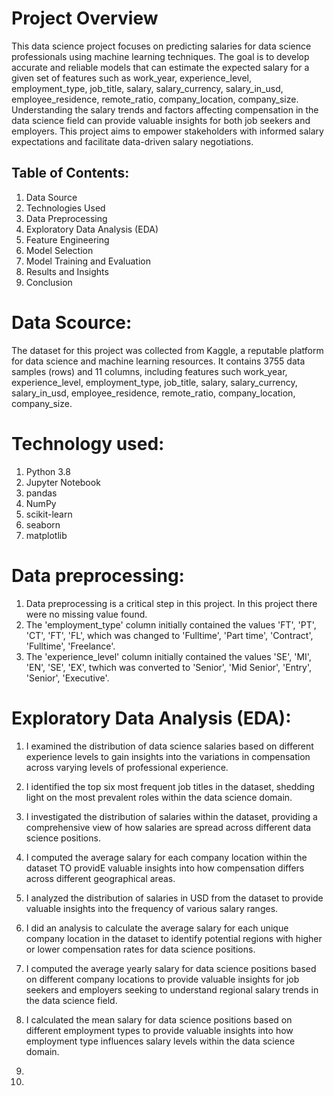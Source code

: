 # Project Overview
This data science project focuses on predicting salaries for data science professionals using machine learning techniques. The goal is to develop accurate and reliable models that can estimate the expected salary for a given set of features such as work_year, experience_level, employment_type, job_title, salary, salary_currency, salary_in_usd, employee_residence, remote_ratio, company_location, company_size.
Understanding the salary trends and factors affecting compensation in the data science field can provide valuable insights for both job seekers and employers. This project aims to empower stakeholders with informed salary expectations and facilitate data-driven salary negotiations.

## Table of Contents:
  1. Data Source
  2. Technologies Used
  3. Data Preprocessing
  4. Exploratory Data Analysis (EDA)
  5. Feature Engineering
  6. Model Selection
  7. Model Training and Evaluation
  8. Results and Insights
  9. Conclusion
# Data Scource:
The dataset for this project was collected from Kaggle, a reputable platform for data science and machine learning resources. It contains 3755 data samples (rows) and 11 columns, including features such  work_year, experience_level, employment_type, job_title, salary, salary_currency, salary_in_usd, employee_residence, remote_ratio, company_location, company_size.

# Technology used:
  1. Python 3.8
  2. Jupyter Notebook
  3. pandas
  4. NumPy
  5. scikit-learn
  6. seaborn
  7. matplotlib

# Data preprocessing:
  1. Data preprocessing is a critical step in this project. In this project there were no missing value found.
  2. The 'employment_type' column initially contained the values 'FT', 'PT', 'CT', 'FT', 'FL', which was changed to 'Fulltime', 'Part time', 'Contract', 'Fulltime', 'Freelance'.
  3. The 'experience_level' column initially contained the values 'SE', 'MI', 'EN', 'SE', 'EX', twhich was converted to 'Senior', 'Mid Senior', 'Entry', 'Senior', 'Executive'.

# Exploratory Data Analysis (EDA):
  1. I examined the distribution of data science salaries based on different experience levels to gain insights into the variations in compensation across varying levels of professional experience.
  2. I identified the top six most frequent job titles in the dataset, shedding light on the most prevalent roles within the data science domain.
  3. I investigated the distribution of salaries within the dataset, providing a comprehensive view of how salaries are spread across different data science positions.
  4. I computed the average salary for each company location within the dataset TO providE valuable insights into how compensation differs across different geographical areas.
  5. I analyzed the distribution of salaries in USD from the dataset to provide valuable insights into the frequency of various salary ranges.
  6. I did an analysis to calculate the average salary for each unique company location in the dataset to identify potential regions with higher or lower compensation rates for data science positions.
  7. I computed the average yearly salary for data science positions based on different company locations to provide valuable insights for job seekers and employers seeking to understand regional salary trends in the data science field.
  8. I calculated the mean salary for data science positions based on different employment types to provide valuable insights into how employment type influences salary levels within the data science domain.
  9. 

  10. 
